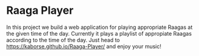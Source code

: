 # Raaga Player
In this project we build a web application for playing appropriate Raagas at the given time of the day.
Currently it plays a playlist of appropiate Raagas according to the time of the day.
Just head to https://kaborse.github.io/Raaga-Player/ and enjoy your music!

